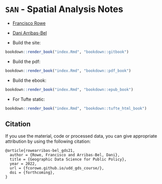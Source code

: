 # `SAN` - Spatial Analysis Notes

- [Francisco Rowe](http://www.franciscorowe.com/)
- [Dani Arribas-Bel](http://darribas.org)

- Build the site:

```R
bookdown::render_book("index.Rmd", "bookdown::gitbook")
```

- Build the pdf:

```R
bookdown::render_book("index.Rmd", "bookdown::pdf_book")
```

- Build the ebook:

```R
bookdown::render_book("index.Rmd", "bookdown::epub_book")
```

- For Tufte static:

```R
bookdown::render_book("index.Rmd", "bookdown::tufte_html_book")
```
## Citation

If you use the material, code or processed data, you can give appropriate attribution by using the following citation:

```
@article{rowearribas-bel_gds21,
  author = {Rowe, Francisco and Arribas-Bel, Dani},
  title = {Geographic Data Science for Public Policy},
  year = 2022,
  url = {fcorowe.github.io/udd_gds_course/},
  doi = {forthcoming},
}
```
